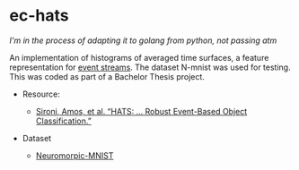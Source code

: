 # ec-hats
*I'm in the process of adapting it to golang from python, not passing atm*

An implementation of histograms of averaged time surfaces, a feature representation for [event streams](https://arxiv.org/abs/1904.08405).
The dataset N-mnist was used for testing. This was coded as part of a Bachelor Thesis project.

* Resource:
  - [Sironi, Amos, et al. “HATS: ... Robust Event-Based Object Classification.”](http://arxiv.org/abs/1803.07913)

* Dataset
  - [Neuromorpic-MNIST](https://www.garrickorchard.com/datasets/n-mnist)
